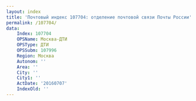 ```yaml
---
layout: index
title: 'Почтовый индекс 107704: отделение почтовой связи Почты России'
permalink: /107704/
data:
    Index: 107704
    OPSName: Москва-ДТИ
    OPSType: ДТИ
    OPSSubm: 107996
    Region: Москва
    Autonom: ''
    Area: ''
    City: ''
    City1: ''
    ActDate: '20160707'
    IndexOld: ''
---
```


